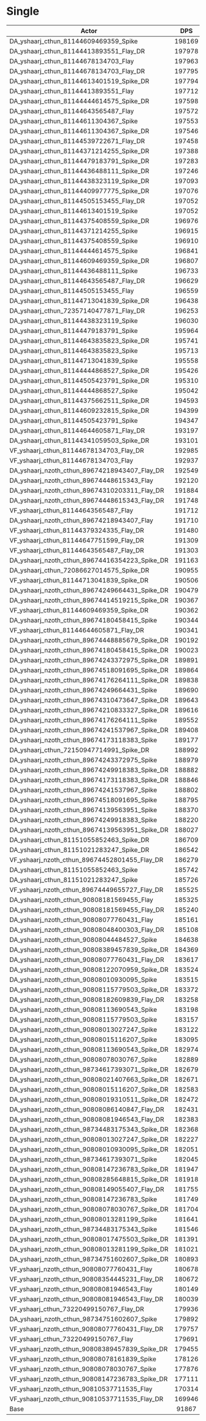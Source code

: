 # Single
| Actor | DPS | Increase |
|---|:---:|:---:|
|DA_yshaarj_cthun_81144609469359_Spike|198169|115.71%|
|DA_yshaarj_cthun_81144413893551_Flay_DR|197978|115.50%|
|DA_yshaarj_cthun_81144678134703_Flay|197963|115.49%|
|DA_yshaarj_cthun_81144678134703_Flay_DR|197795|115.31%|
|DA_yshaarj_cthun_81144613401519_Spike_DR|197794|115.31%|
|DA_yshaarj_cthun_81144413893551_Flay|197712|115.22%|
|DA_yshaarj_cthun_81144444614575_Spike_DR|197598|115.09%|
|DA_yshaarj_cthun_81144643565487_Flay|197572|115.06%|
|DA_yshaarj_cthun_81144611304367_Spike|197553|115.04%|
|DA_yshaarj_cthun_81144611304367_Spike_DR|197546|115.04%|
|DA_yshaarj_cthun_81144539722671_Flay_DR|197458|114.94%|
|DA_yshaarj_cthun_81144371214255_Spike_DR|197388|114.86%|
|DA_yshaarj_cthun_81144479183791_Spike_DR|197283|114.75%|
|DA_yshaarj_cthun_81144436488111_Spike_DR|197246|114.71%|
|DA_yshaarj_cthun_81144438323119_Spike_DR|197093|114.54%|
|DA_yshaarj_cthun_81144409977775_Spike_DR|197076|114.52%|
|DA_yshaarj_cthun_81144505153455_Flay_DR|197052|114.50%|
|DA_yshaarj_cthun_81144613401519_Spike|197052|114.50%|
|DA_yshaarj_cthun_81144375408559_Spike_DR|196976|114.41%|
|DA_yshaarj_cthun_81144371214255_Spike|196915|114.35%|
|DA_yshaarj_cthun_81144375408559_Spike|196910|114.34%|
|DA_yshaarj_cthun_81144444614575_Spike|196841|114.27%|
|DA_yshaarj_cthun_81144609469359_Spike_DR|196807|114.23%|
|DA_yshaarj_cthun_81144436488111_Spike|196733|114.15%|
|DA_yshaarj_cthun_81144643565487_Flay_DR|196629|114.04%|
|DA_yshaarj_cthun_81144505153455_Flay|196559|113.96%|
|DA_yshaarj_cthun_81144713041839_Spike_DR|196438|113.83%|
|DA_yshaarj_cthun_72357140477871_Flay_DR|196253|113.63%|
|DA_yshaarj_cthun_81144438323119_Spike|196030|113.38%|
|DA_yshaarj_cthun_81144479183791_Spike|195964|113.31%|
|DA_yshaarj_cthun_81144643835823_Spike_DR|195741|113.07%|
|DA_yshaarj_cthun_81144643835823_Spike|195713|113.04%|
|DA_yshaarj_cthun_81144713041839_Spike|195558|112.87%|
|DA_yshaarj_cthun_81144444868527_Spike_DR|195426|112.73%|
|DA_yshaarj_cthun_81144505423791_Spike_DR|195310|112.60%|
|DA_yshaarj_cthun_81144444868527_Spike|195042|112.31%|
|DA_yshaarj_cthun_81144375662511_Spike_DR|194593|111.82%|
|DA_yshaarj_cthun_81144609232815_Spike_DR|194399|111.61%|
|DA_yshaarj_cthun_81144505423791_Spike|194347|111.55%|
|DA_yshaarj_cthun_81144644605871_Flay_DR|193197|110.30%|
|DA_yshaarj_cthun_81144341059503_Spike_DR|193101|110.20%|
|VF_yshaarj_cthun_81144678134703_Flay_DR|192985|110.07%|
|VF_yshaarj_cthun_81144678134703_Flay|192937|110.02%|
|DA_yshaarj_nzoth_cthun_89674218943407_Flay_DR|192549|109.60%|
|DA_yshaarj_nzoth_cthun_89674448615343_Flay|192120|109.13%|
|DA_yshaarj_nzoth_cthun_89674310203311_Flay_DR|191884|108.87%|
|DA_yshaarj_nzoth_cthun_89674448615343_Flay_DR|191748|108.72%|
|VF_yshaarj_cthun_81144643565487_Flay|191712|108.68%|
|DA_yshaarj_nzoth_cthun_89674218943407_Flay|191710|108.68%|
|VF_yshaarj_cthun_81144379324335_Flay_DR|191480|108.43%|
|VF_yshaarj_cthun_81144647751599_Flay_DR|191309|108.25%|
|VF_yshaarj_cthun_81144643565487_Flay_DR|191303|108.24%|
|DA_yshaarj_nzoth_cthun_89674416354223_Spike_DR|191163|108.09%|
|DA_yshaarj_cthun_72086627014575_Spike_DR|190955|107.86%|
|VF_yshaarj_cthun_81144713041839_Spike_DR|190506|107.37%|
|DA_yshaarj_nzoth_cthun_89674249664431_Spike_DR|190479|107.34%|
|DA_yshaarj_nzoth_cthun_89674414519215_Spike_DR|190367|107.22%|
|VF_yshaarj_cthun_81144609469359_Spike_DR|190362|107.21%|
|DA_yshaarj_nzoth_cthun_89674180458415_Spike|190344|107.20%|
|VF_yshaarj_cthun_81144644605871_Flay_DR|190341|107.19%|
|DA_yshaarj_nzoth_cthun_89674448885679_Spike_DR|190192|107.03%|
|DA_yshaarj_nzoth_cthun_89674180458415_Spike_DR|190023|106.85%|
|DA_yshaarj_nzoth_cthun_89674243372975_Spike_DR|189891|106.70%|
|DA_yshaarj_nzoth_cthun_89674518091695_Spike_DR|189864|106.67%|
|DA_yshaarj_nzoth_cthun_89674176264111_Spike_DR|189838|106.64%|
|DA_yshaarj_nzoth_cthun_89674249664431_Spike|189690|106.48%|
|DA_yshaarj_nzoth_cthun_89674310473647_Spike_DR|189643|106.43%|
|DA_yshaarj_nzoth_cthun_89674210833327_Spike_DR|189616|106.40%|
|DA_yshaarj_nzoth_cthun_89674176264111_Spike|189552|106.33%|
|DA_yshaarj_nzoth_cthun_89674241537967_Spike_DR|189408|106.18%|
|DA_yshaarj_nzoth_cthun_89674173118383_Spike|189177|105.93%|
|DA_yshaarj_cthun_72150947714991_Spike_DR|188992|105.72%|
|DA_yshaarj_nzoth_cthun_89674243372975_Spike|188979|105.71%|
|DA_yshaarj_nzoth_cthun_89674249918383_Spike_DR|188882|105.60%|
|DA_yshaarj_nzoth_cthun_89674173118383_Spike_DR|188846|105.56%|
|DA_yshaarj_nzoth_cthun_89674241537967_Spike|188802|105.52%|
|DA_yshaarj_nzoth_cthun_89674518091695_Spike|188795|105.51%|
|DA_yshaarj_nzoth_cthun_89674139563951_Spike|188370|105.05%|
|DA_yshaarj_nzoth_cthun_89674249918383_Spike|188220|104.88%|
|DA_yshaarj_nzoth_cthun_89674139563951_Spike_DR|188027|104.67%|
|DA_yshaarj_cthun_81151055852463_Spike_DR|186709|103.24%|
|DA_yshaarj_cthun_81151021283247_Spike_DR|186542|103.06%|
|VF_yshaarj_nzoth_cthun_89674452801455_Flay_DR|186279|102.77%|
|DA_yshaarj_cthun_81151055852463_Spike|185742|102.19%|
|DA_yshaarj_cthun_81151021283247_Spike|185726|102.17%|
|VF_yshaarj_nzoth_cthun_89674449655727_Flay_DR|185525|101.95%|
|DA_yshaarj_nzoth_cthun_90808181569455_Flay|185325|101.73%|
|DA_yshaarj_nzoth_cthun_90808181569455_Flay_DR|185240|101.64%|
|DA_yshaarj_nzoth_cthun_90808077760431_Flay|185161|101.55%|
|DA_yshaarj_nzoth_cthun_90808048400303_Flay_DR|185108|101.50%|
|DA_yshaarj_nzoth_cthun_90808044484527_Spike|184638|100.98%|
|DA_yshaarj_nzoth_cthun_90808389457839_Spike_DR|184369|100.69%|
|DA_yshaarj_nzoth_cthun_90808077760431_Flay_DR|183617|99.87%|
|DA_yshaarj_nzoth_cthun_90808122070959_Spike_DR|183524|99.77%|
|DA_yshaarj_nzoth_cthun_90808010930095_Spike|183515|99.76%|
|DA_yshaarj_nzoth_cthun_90808115779503_Spike_DR|183372|99.61%|
|DA_yshaarj_nzoth_cthun_90808182609839_Flay_DR|183258|99.48%|
|DA_yshaarj_nzoth_cthun_90808113690543_Spike|183198|99.42%|
|DA_yshaarj_nzoth_cthun_90808115779503_Spike|183157|99.37%|
|DA_yshaarj_nzoth_cthun_90808013027247_Spike|183122|99.33%|
|DA_yshaarj_nzoth_cthun_90808015116207_Spike|183095|99.30%|
|DA_yshaarj_nzoth_cthun_90808113690543_Spike_DR|182974|99.17%|
|DA_yshaarj_nzoth_cthun_90808078030767_Spike|182889|99.08%|
|DA_yshaarj_nzoth_cthun_98734617393071_Spike_DR|182679|98.85%|
|DA_yshaarj_nzoth_cthun_90808021407663_Spike_DR|182671|98.84%|
|DA_yshaarj_nzoth_cthun_90808015116207_Spike_DR|182583|98.75%|
|DA_yshaarj_nzoth_cthun_90808019310511_Spike_DR|182472|98.63%|
|DA_yshaarj_nzoth_cthun_90808086140847_Flay_DR|182431|98.58%|
|DA_yshaarj_nzoth_cthun_90808081946543_Flay_DR|182383|98.53%|
|DA_yshaarj_nzoth_cthun_98734483175343_Spike_DR|182368|98.51%|
|DA_yshaarj_nzoth_cthun_90808013027247_Spike_DR|182227|98.36%|
|DA_yshaarj_nzoth_cthun_90808010930095_Spike_DR|182051|98.17%|
|DA_yshaarj_nzoth_cthun_98734617393071_Spike|182045|98.16%|
|DA_yshaarj_nzoth_cthun_90808147236783_Spike_DR|181947|98.05%|
|DA_yshaarj_nzoth_cthun_90808285648815_Spike_DR|181918|98.02%|
|DA_yshaarj_nzoth_cthun_90808149055407_Flay_DR|181755|97.85%|
|DA_yshaarj_nzoth_cthun_90808147236783_Spike|181749|97.84%|
|DA_yshaarj_nzoth_cthun_90808078030767_Spike_DR|181704|97.79%|
|DA_yshaarj_nzoth_cthun_90808013281199_Spike|181641|97.72%|
|DA_yshaarj_nzoth_cthun_98734483175343_Spike|181546|97.62%|
|DA_yshaarj_nzoth_cthun_90808017475503_Spike_DR|181391|97.45%|
|DA_yshaarj_nzoth_cthun_90808013281199_Spike_DR|181021|97.05%|
|DA_yshaarj_nzoth_cthun_98734751602607_Spike_DR|180893|96.91%|
|VF_yshaarj_nzoth_cthun_90808077760431_Flay|180678|96.67%|
|VF_yshaarj_nzoth_cthun_90808354445231_Flay_DR|180672|96.67%|
|VF_yshaarj_nzoth_cthun_90808081946543_Flay|180149|96.10%|
|VF_yshaarj_nzoth_cthun_90808081946543_Flay_DR|180039|95.98%|
|VF_yshaarj_cthun_73220499150767_Flay_DR|179936|95.87%|
|DA_yshaarj_nzoth_cthun_98734751602607_Spike|179892|95.82%|
|VF_yshaarj_nzoth_cthun_90808077760431_Flay_DR|179757|95.67%|
|VF_yshaarj_cthun_73220499150767_Flay|179691|95.60%|
|VF_yshaarj_nzoth_cthun_90808389457839_Spike_DR|179455|95.34%|
|VF_yshaarj_nzoth_cthun_90808078161839_Spike|178126|93.90%|
|VF_yshaarj_nzoth_cthun_90808078030767_Spike|177876|93.62%|
|VF_yshaarj_nzoth_cthun_90808147236783_Spike_DR|177111|92.79%|
|VF_yshaarj_nzoth_cthun_90810537711535_Flay|170314|85.39%|
|VF_yshaarj_nzoth_cthun_90810537711535_Flay_DR|169946|84.99%|
|Base|91867|0.00%|
